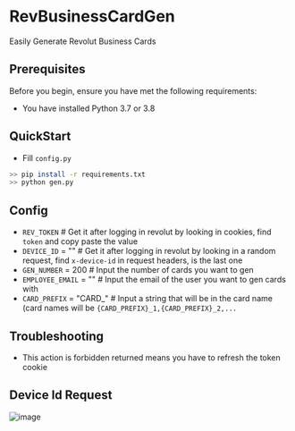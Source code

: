 # RevBusinessCardGen
Easily Generate Revolut Business Cards

## Prerequisites

Before you begin, ensure you have met the following requirements:
- You have installed Python 3.7 or 3.8 

## QuickStart
  
  - Fill `config.py`
  ```bash
  >> pip install -r requirements.txt
  >> python gen.py
  ```
  
 ## Config
 
- `REV_TOKEN` # Get it after logging in revolut by looking in cookies, find `token` and copy paste the value
- `DEVICE_ID` = "" # Get it after logging in revolut by looking in a random request, find `x-device-id` in request headers, is the last one
- `GEN_NUMBER` = 200 # Input the number of cards you want to gen
- `EMPLOYEE_EMAIL` = "" # Input the email of the user you want to gen cards with
- `CARD_PREFIX` = "CARD_" # Input a string that will be in the card name (card names will be `{CARD_PREFIX}_1,{CARD_PREFIX}_2,...`


## Troubleshooting

- This action is forbidden returned means you have to refresh the token cookie



## Device Id Request

![image](https://user-images.githubusercontent.com/42220507/150025784-35791720-ed74-4eda-af5f-a862cf9bd75f.png)



 
